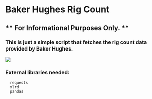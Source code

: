 # Baker Hughes Rig Count

## ** For Informational Purposes Only. **
### This is just a simple script that fetches the rig count data provided by Baker Hughes.


<img src='https://github.com/JReyDev/BKRigCount/assets/102834451/746946e5-3eae-49c5-9e3f-2534912b7cc2'>

### External libraries needed:
```
  requests
  xlrd
  pandas
```
